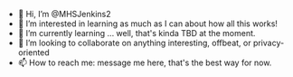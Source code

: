 - 👋 Hi, I’m @MHSJenkins2
- 👀 I’m interested in learning as much as I can about how all this works!
- 🌱 I’m currently learning ... well, that's kinda TBD at the moment.
- 💞️ I’m looking to collaborate on anything interesting, offbeat, or privacy-oriented
- 📫 How to reach me: message me here, that's the best way for now. 

<!---
MHSJenkins2/MHSJenkins2 is a ✨ special ✨ repository because its `README.md` (this file) appears on your GitHub profile.
You can click the Preview link to take a look at your changes.
--->
